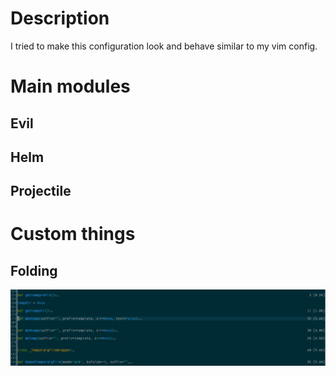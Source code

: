 
# Description
I tried to make this configuration look and behave similar to my vim config.

# Main modules

## Evil
## Helm
## Projectile


# Custom things

## Folding


![folding](https://raw.githubusercontent.com/a-sk/emacs.d/master/static/emacs-folding.png)

